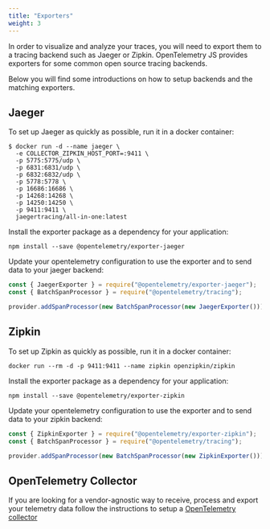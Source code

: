 ```yaml
---
title: "Exporters"
weight: 3
---
```


In order to visualize and analyze your traces, you will need to export them to a tracing backend such as Jaeger or Zipkin.
OpenTelemetry JS provides exporters for some common open source tracing backends.

Below you will find some introductions on how to setup backends and the matching exporters.

## Jaeger

To set up Jaeger as quickly as possible, run it in a docker container:

```shell
$ docker run -d --name jaeger \
  -e COLLECTOR_ZIPKIN_HOST_PORT=:9411 \
  -p 5775:5775/udp \
  -p 6831:6831/udp \
  -p 6832:6832/udp \
  -p 5778:5778 \
  -p 16686:16686 \
  -p 14268:14268 \
  -p 14250:14250 \
  -p 9411:9411 \
  jaegertracing/all-in-one:latest
```

Install the exporter package as a dependency for your application:

```shell
npm install --save @opentelemetry/exporter-jaeger
```

Update your opentelemetry configuration to use the exporter and to send data to your jaeger backend:

```javascript
const { JaegerExporter } = require("@opentelemetry/exporter-jaeger");
const { BatchSpanProcessor } = require("@opentelemetry/tracing");

provider.addSpanProcessor(new BatchSpanProcessor(new JaegerExporter()))
```

## Zipkin

To set up Zipkin as quickly as possible, run it in a docker container:

```shell
docker run --rm -d -p 9411:9411 --name zipkin openzipkin/zipkin
```

Install the exporter package as a dependency for your application:

```shell
npm install --save @opentelemetry/exporter-zipkin
```

Update your opentelemetry configuration to use the exporter and to send data to your zipkin backend:

```javascript
const { ZipkinExporter } = require("@opentelemetry/exporter-zipkin");
const { BatchSpanProcessor } = require("@opentelemetry/tracing");

provider.addSpanProcessor(new BatchSpanProcessor(new ZipkinExporter()))
```

## OpenTelemetry Collector

If you are looking for a vendor-agnostic way to receive, process and export your
telemetry data follow the instructions to setup a [OpenTelemetry collector](https://opentelemetry.io/docs/collector/)
